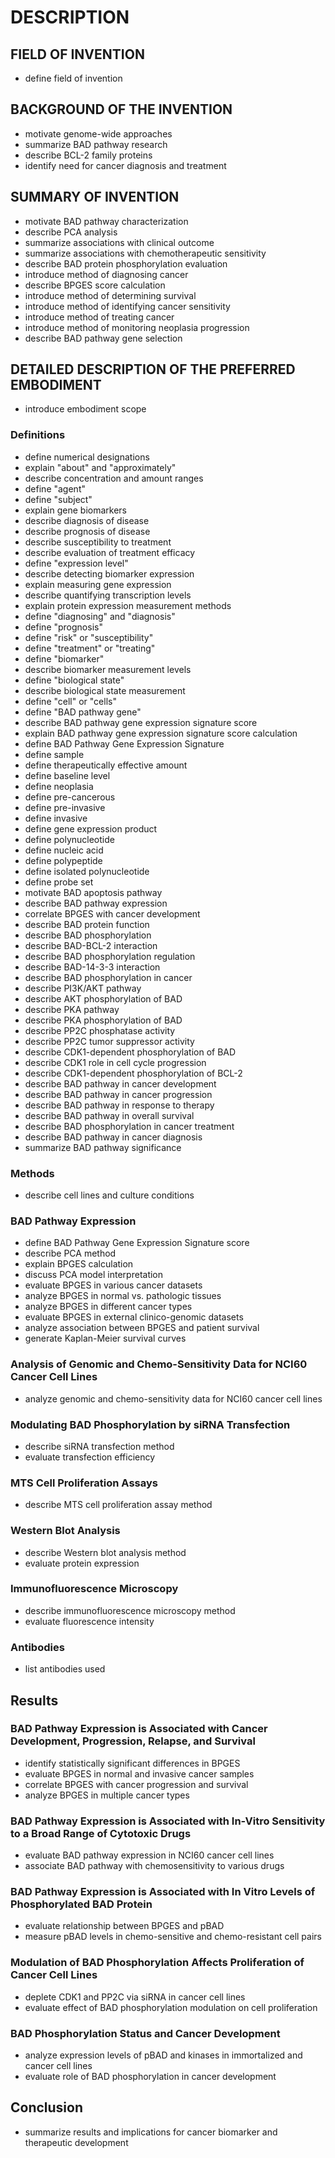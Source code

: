 # DESCRIPTION

## FIELD OF INVENTION

- define field of invention

## BACKGROUND OF THE INVENTION

- motivate genome-wide approaches
- summarize BAD pathway research
- describe BCL-2 family proteins
- identify need for cancer diagnosis and treatment

## SUMMARY OF INVENTION

- motivate BAD pathway characterization
- describe PCA analysis
- summarize associations with clinical outcome
- summarize associations with chemotherapeutic sensitivity
- describe BAD protein phosphorylation evaluation
- introduce method of diagnosing cancer
- describe BPGES score calculation
- introduce method of determining survival
- introduce method of identifying cancer sensitivity
- introduce method of treating cancer
- introduce method of monitoring neoplasia progression
- describe BAD pathway gene selection

## DETAILED DESCRIPTION OF THE PREFERRED EMBODIMENT

- introduce embodiment scope

### Definitions

- define numerical designations
- explain "about" and "approximately"
- describe concentration and amount ranges
- define "agent"
- define "subject"
- explain gene biomarkers
- describe diagnosis of disease
- describe prognosis of disease
- describe susceptibility to treatment
- describe evaluation of treatment efficacy
- define "expression level"
- describe detecting biomarker expression
- explain measuring gene expression
- describe quantifying transcription levels
- explain protein expression measurement methods
- define "diagnosing" and "diagnosis"
- define "prognosis"
- define "risk" or "susceptibility"
- define "treatment" or "treating"
- define "biomarker"
- describe biomarker measurement levels
- define "biological state"
- describe biological state measurement
- define "cell" or "cells"
- define "BAD pathway gene"
- describe BAD pathway gene expression signature score
- explain BAD pathway gene expression signature score calculation
- define BAD Pathway Gene Expression Signature
- define sample
- define therapeutically effective amount
- define baseline level
- define neoplasia
- define pre-cancerous
- define pre-invasive
- define invasive
- define gene expression product
- define polynucleotide
- define nucleic acid
- define polypeptide
- define isolated polynucleotide
- define probe set
- motivate BAD apoptosis pathway
- describe BAD pathway expression
- correlate BPGES with cancer development
- describe BAD protein function
- describe BAD phosphorylation
- describe BAD-BCL-2 interaction
- describe BAD phosphorylation regulation
- describe BAD-14-3-3 interaction
- describe BAD phosphorylation in cancer
- describe PI3K/AKT pathway
- describe AKT phosphorylation of BAD
- describe PKA pathway
- describe PKA phosphorylation of BAD
- describe PP2C phosphatase activity
- describe PP2C tumor suppressor activity
- describe CDK1-dependent phosphorylation of BAD
- describe CDK1 role in cell cycle progression
- describe CDK1-dependent phosphorylation of BCL-2
- describe BAD pathway in cancer development
- describe BAD pathway in cancer progression
- describe BAD pathway in response to therapy
- describe BAD pathway in overall survival
- describe BAD phosphorylation in cancer treatment
- describe BAD pathway in cancer diagnosis
- summarize BAD pathway significance

### Methods

- describe cell lines and culture conditions

### BAD Pathway Expression

- define BAD Pathway Gene Expression Signature score
- describe PCA method
- explain BPGES calculation
- discuss PCA model interpretation
- evaluate BPGES in various cancer datasets
- analyze BPGES in normal vs. pathologic tissues
- analyze BPGES in different cancer types
- evaluate BPGES in external clinico-genomic datasets
- analyze association between BPGES and patient survival
- generate Kaplan-Meier survival curves

### Analysis of Genomic and Chemo-Sensitivity Data for NCI60 Cancer Cell Lines

- analyze genomic and chemo-sensitivity data for NCI60 cancer cell lines

### Modulating BAD Phosphorylation by siRNA Transfection

- describe siRNA transfection method
- evaluate transfection efficiency

### MTS Cell Proliferation Assays

- describe MTS cell proliferation assay method

### Western Blot Analysis

- describe Western blot analysis method
- evaluate protein expression

### Immunofluorescence Microscopy

- describe immunofluorescence microscopy method
- evaluate fluorescence intensity

### Antibodies

- list antibodies used

## Results

### BAD Pathway Expression is Associated with Cancer Development, Progression, Relapse, and Survival

- identify statistically significant differences in BPGES
- evaluate BPGES in normal and invasive cancer samples
- correlate BPGES with cancer progression and survival
- analyze BPGES in multiple cancer types

### BAD Pathway Expression is Associated with In-Vitro Sensitivity to a Broad Range of Cytotoxic Drugs

- evaluate BAD pathway expression in NCI60 cancer cell lines
- associate BAD pathway with chemosensitivity to various drugs

### BAD Pathway Expression is Associated with In Vitro Levels of Phosphorylated BAD Protein

- evaluate relationship between BPGES and pBAD
- measure pBAD levels in chemo-sensitive and chemo-resistant cell pairs

### Modulation of BAD Phosphorylation Affects Proliferation of Cancer Cell Lines

- deplete CDK1 and PP2C via siRNA in cancer cell lines
- evaluate effect of BAD phosphorylation modulation on cell proliferation

### BAD Phosphorylation Status and Cancer Development

- analyze expression levels of pBAD and kinases in immortalized and cancer cell lines
- evaluate role of BAD phosphorylation in cancer development

## Conclusion

- summarize results and implications for cancer biomarker and therapeutic development

